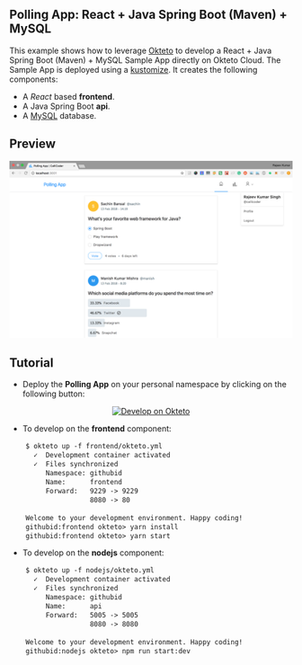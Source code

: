 ## Polling App: React + Java Spring Boot (Maven) + MySQL

This example shows how to leverage [Okteto](https://github.com/okteto/okteto) to develop a React + Java Spring Boot (Maven) + MySQL Sample App directly on Okteto Cloud. The Sample App is deployed using a [kustomize](https://github.com/okteto/polling/blob/master/okteto-pipeline.yml). It creates the following components:

- A *React* based **frontend**.
- A Java Spring Boot **api**.
- A [MySQL](https://www.mysql.com/) database.

## Preview

![App Screenshot](screenshot.png)

## Tutorial

- Deploy the **Polling App** on your personal namespace by clicking on the following button:

<p align="center">
<a href="https://cloud.okteto.com/deploy">
  <img src="https://okteto.com/develop-okteto.svg" alt="Develop on Okteto">
</a>
</p>

- To develop on the **frontend** component:

```
    $ okteto up -f frontend/okteto.yml
      ✓  Development container activated
      ✓  Files synchronized
         Namespace: githubid
         Name:      frontend
         Forward:   9229 -> 9229
                    8080 -> 80

    Welcome to your development environment. Happy coding!
    githubid:frontend okteto> yarn install
    githubid:frontend okteto> yarn start
```

- To develop on the **nodejs** component:

```
    $ okteto up -f nodejs/okteto.yml
      ✓  Development container activated
      ✓  Files synchronized
         Namespace: githubid
         Name:      api
         Forward:   5005 -> 5005
                    8080 -> 8080

    Welcome to your development environment. Happy coding!
    githubid:nodejs okteto> npm run start:dev
```
